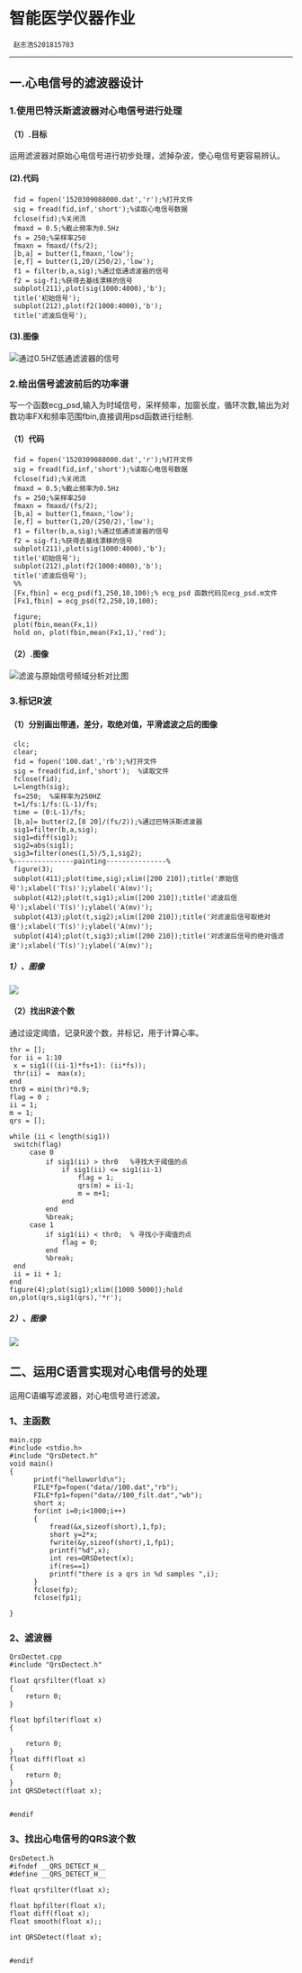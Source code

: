 # 智能医学仪器作业
     赵志浩S201815703
---
## 一.心电信号的滤波器设计
### 1.使用巴特沃斯滤波器对心电信号进行处理
#### （1）.目标
运用滤波器对原始心电信号进行初步处理，滤掉杂波，使心电信号更容易辨认。

#### (2).代码
```
 fid = fopen('1520309088000.dat','r');%打开文件
 sig = fread(fid,inf,'short');%读取心电信号数据
 fclose(fid);%关闭流
 fmaxd = 0.5;%截止频率为0.5Hz
 fs = 250;%采样率250
 fmaxn = fmaxd/(fs/2);
 [b,a] = butter(1,fmaxn,'low');
 [e,f] = butter(1,20/(250/2),'low');
 f1 = filter(b,a,sig);%通过低通滤波器的信号
 f2 = sig-f1;%获得去基线漂移的信号
 subplot(211),plot(sig(1000:4000),'b');
 title('初始信号');
 subplot(212),plot(f2(1000:4000),'b');
 title('滤波后信号');

```
#### (3).图像

![通过0.5HZ低通滤波器的信号](https://github.com/guangyubin/SmartHealth/blob/master/2018/students/S201815703/1.jpg)


### 2.绘出信号滤波前后的功率谱

写一个函数ecg_psd,输入为时域信号，采样频率，加窗长度，循环次数,输出为对数功率FX和频率范围fbin,直接调用psd函数进行绘制.

#### （1）代码
```
 fid = fopen('1520309088000.dat','r');%打开文件
 sig = fread(fid,inf,'short');%读取心电信号数据
 fclose(fid);%关闭流
 fmaxd = 0.5;%截止频率为0.5Hz
 fs = 250;%采样率250
 fmaxn = fmaxd/(fs/2);
 [b,a] = butter(1,fmaxn,'low');
 [e,f] = butter(1,20/(250/2),'low');
 f1 = filter(b,a,sig);%通过低通滤波器的信号
 f2 = sig-f1;%获得去基线漂移的信号
 subplot(211),plot(sig(1000:4000),'b');
 title('初始信号');
 subplot(212),plot(f2(1000:4000),'b');
 title('滤波后信号');
 %%
 [Fx,fbin] = ecg_psd(f1,250,10,100);% ecg_psd 函数代码见ecg_psd.m文件
 [Fx1,fbin] = ecg_psd(f2,250,10,100);
 
 figure;  
 plot(fbin,mean(Fx,1))
 hold on, plot(fbin,mean(Fx1,1),'red');
 ```
	
#### （2）.图像

![滤波与原始信号频域分析对比图](https://github.com/guangyubin/SmartHealth/blob/master/2018/students/S201815703/滤波与原始信号频域分析对比图.png)
  
### 3.标记R波
#### （1）分别画出带通，差分，取绝对值，平滑滤波之后的图像
```
 clc;
 clear;
 fid = fopen('100.dat','rb');%打开文件
 sig = fread(fid,inf,'short');  %读取文件
 fclose(fid);  
 L=length(sig);  
 fs=250;  %采样率为250HZ
 t=1/fs:1/fs:(L-1)/fs;
 time = (0:L-1)/fs;
 [b,a]= butter(2,[8 20]/(fs/2));%通过巴特沃斯滤波器
 sig1=filter(b,a,sig);
 sig1=diff(sig1); 
 sig2=abs(sig1); 
 sig3=filter(ones(1,5)/5,1,sig2);
%---------------painting---------------%
 figure(3);
 subplot(411);plot(time,sig);xlim([200 210]);title('原始信号');xlabel('T(s)');ylabel('A(mv)');
 subplot(412);plot(t,sig1);xlim([200 210]);title('滤波后信号');xlabel('T(s)');ylabel('A(mv)');
 subplot(413);plot(t,sig2);xlim([200 210]);title('对滤波后信号取绝对值');xlabel('T(s)');ylabel('A(mv)');
 subplot(414);plot(t,sig3);xlim([200 210]);title('对滤波后信号的绝对值滤波');xlabel('T(s)');ylabel('A(mv)');
```
##### 1）、图像

![](https://github.com/guangyubin/SmartHealth/blob/master/2018/students/S201815703/image/3.jpg)


#### （2）找出R波个数
   通过设定阈值，记录R波个数，并标记，用于计算心率。
   
   ``` 
thr = [];
for ii = 1:10
    x = sig1(((ii-1)*fs+1): (ii*fs));
    thr(ii) =  max(x);
end
thr0 = min(thr)*0.9;
flag = 0 ;
ii = 1;
m = 1;
qrs = [];

while (ii < length(sig1))
    switch(flag)
        case 0
            if sig1(ii) > thr0   %寻找大于阈值的点
                if sig1(ii) <= sig1(ii-1)
                    flag = 1;
                    qrs(m) = ii-1;
                    m = m+1;
                end
            end
            %break;          
        case 1
            if sig1(ii) < thr0;  % 寻找小于阈值的点
                flag = 0;                
            end
            %break;
    end
    ii = ii + 1;
end
figure(4);plot(sig1);xlim([1000 5000]);hold on,plot(qrs,sig1(qrs),'*r');
```
##### 2）、图像
   
![](https://github.com/guangyubin/SmartHealth/blob/master/2018/students/S201815703/image/4.jpg)   
   
   
## 二、运用C语言实现对心电信号的处理   
   运用C语编写滤波器，对心电信号进行滤波。

### 1、主函数

```
main.cpp
#include <stdio.h>
#include "QrsDetect.h"
void main()
{
      printf("helloworld\n");
      FILE*fp=fopen("data//100.dat","rb");
	  FILE*fp1=fopen("data//100_filt.dat","wb");
	  short x;
	  for(int i=0;i<1000;i++)
	  {
		  fread(&x,sizeof(short),1,fp);
		  short y=2*x;
		  fwrite(&y,sizeof(short),1,fp1);
		  printf("%d",x);
		  int res=QRSDetect(x);
		  if(res==1)
		  printf("there is a qrs in %d samples ",i);
	  }
	  fclose(fp);
	  fclose(fp1);

} 
```
### 2、滤波器
```
QrsDectet.cpp
#include "QrsDectect.h"

float qrsfilter(float x)
{
	return 0;
}

float bpfilter(float x)
{

	return 0;
}
float diff(float x)
{
	return 0;
}
int QRSDetect(float x);


#endif
```

### 3、找出心电信号的QRS波个数

```
QrsDetect.h
#ifndef __QRS_DETECT_H__
#define __QRS_DETECT_H__

float qrsfilter(float x);

float bpfilter(float x);
float diff(float x);
float smooth(float x);;

int QRSDetect(float x);


#endif

```
